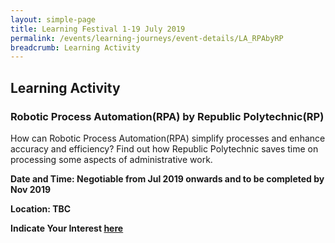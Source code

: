 ```yaml
---
layout: simple-page
title: Learning Festival 1-19 July 2019
permalink: /events/learning-journeys/event-details/LA_RPAbyRP
breadcrumb: Learning Activity
---
```


## Learning Activity 
### Robotic Process Automation(RPA) by Republic Polytechnic(RP) 

How can Robotic Process Automation(RPA) simplify processes and enhance accuracy and efficiency? Find out how Republic Polytechnic saves time on processing some aspects of administrative work. 

**Date and Time: Negotiable from Jul 2019 onwards and to be completed by Nov 2019** 

**Location: TBC** 

**Indicate Your Interest [here](https://www.eventbrite.sg/e/step-into-my-shoes-making-a-difference-as-a-probation-officer-tickets-61082209533)** 

